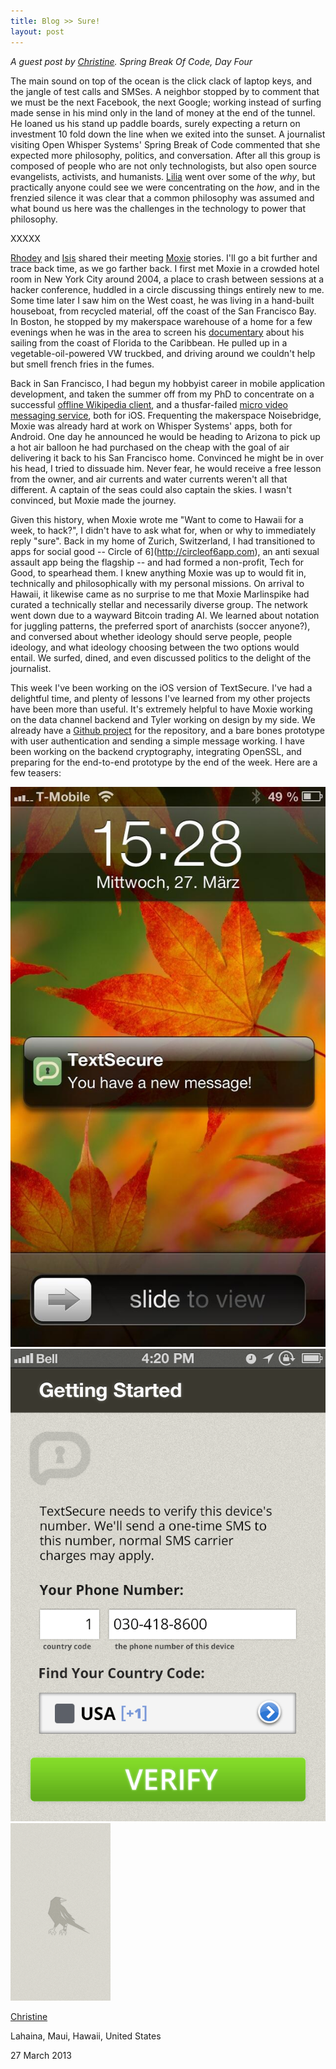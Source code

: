 ```yaml
---
title: Blog >> Sure!
layout: post
---
```


*A guest post by [Christine](https://twitter.com/corbett). Spring Break Of Code, Day Four*

The main sound on top of the ocean is the click clack of laptop keys,
and the jangle of test calls and SMSes. A neighbor stopped by to
comment that we must be the next Facebook, the next Google; working
instead of surfing made sense in his mind only in the land of money at
the end of the tunnel. He loaned us his stand up paddle boards, surely
expecting a return on investment 10 fold down the line when we exited
into the sunset. A journalist visiting Open Whisper Systems' Spring
Break of Code commented that she expected more philosophy, politics,
and conversation. After all this group is composed of people who are
not only technologists, but also open source evangelists, activists,
and humanists. [Lilia](/blog/streamlining-textsecure-settings/) went over 
some of the *why*, but practically anyone
could see we were concentrating on the *how*, and in the frenzied silence
it was clear that a common philosophy was assumed and what bound us
here was the challenges in the technology to power that philosophy.

XXXXX

[Rhodey](/blog/highly-unconventional-suggested-first-aid/) and 
[Isis](/blog/dirigibles-chinese-junk-rigs-and-surfboards/) 
shared their meeting [Moxie](http://www.thoughtcrime.org) stories. I'll go a bit
further and trace back time, as we go farther back. I first met Moxie
in a crowded hotel room in New York City around 2004, a place to crash
between sessions at a hacker conference, huddled in a circle
discussing things entirely new to me. Some time later I saw him on the
West coast, he was living in a hand-built houseboat, from recycled
material, off the coast of the San Francisco Bay. In Boston, he
stopped by my makerspace warehouse of a home for a few evenings when
he was in the area to screen his [documentary](http://vimeo.com/15351476) about his sailing from
the coast of Florida to the Caribbean. He pulled up in a vegetable-oil-powered
VW truckbed, and driving around we couldn't help but smell
french fries in the fumes.

Back in San Francisco, I had begun my hobbyist career in mobile
application development, and taken the summer off from my PhD to
concentrate on a successful [offline Wikipedia client](http://steamheavyindustries.com), and a
thusfar-failed [micro video messaging service](http://www.kliq.tv/), both for iOS.
Frequenting the makerspace Noisebridge, Moxie was already hard at
work on Whisper Systems' apps, both for Android. One day he announced
he would be heading to Arizona to pick up a hot air balloon he had
purchased on the cheap with the goal of air delivering it back to his
San Francisco home. Convinced he might be in over his head, I tried to
dissuade him. Never fear, he would receive a free lesson from the
owner, and air currents and water currents weren't all that different.
A captain of the seas could also captain the skies. I wasn't
convinced, but Moxie made the journey.

Given this history, when Moxie wrote me "Want to come to Hawaii for a
week, to hack?", I didn't have to ask what for, when or why to
immediately reply "sure". Back in my home of Zurich, Switzerland, I
had transitioned to apps for social good -- Circle of 6](http://circleof6app.com), an anti sexual
assault app being the flagship -- and had formed a non-profit, Tech for
Good, to spearhead them. I knew anything Moxie was up to would fit in,
technically and philosophically with my personal missions. On arrival
to Hawaii, it likewise came as no surprise to me that Moxie
Marlinspike had curated a technically stellar and necessarily diverse
group. The network went down due to a wayward Bitcoin trading AI. We
learned about notation for juggling patterns, the preferred sport of
anarchists (soccer anyone?), and conversed about whether ideology
should serve people, people ideology, and what ideology choosing
between the two options would entail. We surfed, dined, and even
discussed politics to the delight of the journalist.

This week I've been working on the iOS version of TextSecure. I've had
a delightful time, and plenty of lessons I've learned from my other
projects have been more than useful. It's extremely helpful to have
Moxie working on the data channel backend and Tyler working on design
by my side. We already have a [Github project](https://github.com/WhisperSystems/TextSecure-iOS) 
for the repository, and a
bare bones prototype with user authentication and sending a simple
message working. I have been working on the backend cryptography,
integrating OpenSSL, and preparing for the end-to-end prototype by the
end of the week. Here are a few teasers:

<img src="/blog/images/newmessage.jpg" class="nice" />

<img src="/blog/images/verificationview.png" class="nice" />

<img src="/blog/images/loadscreen.png" class="nice"/>

[Christine](https://twitter.com/corbett)

Lahaina, Maui, Hawaii, United States

27 March 2013
